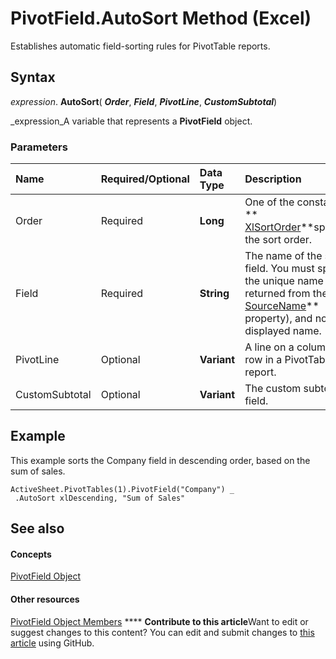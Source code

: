 
# PivotField.AutoSort Method (Excel)

Establishes automatic field-sorting rules for PivotTable reports.


## Syntax

 _expression_. **AutoSort**( **_Order_**,  **_Field_**,  **_PivotLine_**,  **_CustomSubtotal_**)

 _expression_A variable that represents a  **PivotField** object.


### Parameters



|**Name**|**Required/Optional**|**Data Type**|**Description**|
|:-----|:-----|:-----|:-----|
|Order|Required| **Long**|One of the constants of  ** [XlSortOrder](786e9f63-5ff2-4fe3-1f5e-72b712d06540.md)**specifying the sort order.|
|Field|Required| **String**|The name of the sort key field. You must specify the unique name (as returned from the  ** [SourceName](d18eb5a0-d44c-9f04-45b1-94cdf468c13e.md)** property), and not the displayed name.|
|PivotLine|Optional| **Variant**|A line on a column or row in a PivotTable report.|
|CustomSubtotal|Optional| **Variant**|The custom subtotal field.|

## Example

This example sorts the Company field in descending order, based on the sum of sales.


```
ActiveSheet.PivotTables(1).PivotField("Company") _ 
 .AutoSort xlDescending, "Sum of Sales"
```


## See also


#### Concepts


 [PivotField Object](52784960-e2da-b43a-1e37-2d4dae61c6d8.md)
#### Other resources


 [PivotField Object Members](4a6ea12a-072c-a386-c855-7bf5f6eadd46.md)
****   **Contribute to this article**Want to edit or suggest changes to this content? You can edit and submit changes to  [this article](https://github.com/jhershey00/VBA_Excel_Test/OpenXMLCon/articles/7a0bba4d-b18c-04df-a3b4-6ae2807f5238.md) using GitHub.

